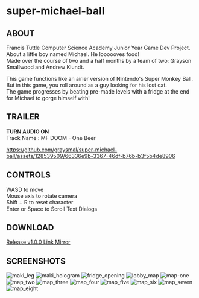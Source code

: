 # super-michael-ball

## ABOUT
Francis Tuttle Computer Science Academy Junior Year Game Dev Project.  
About a little boy named Michael. He loooooves food!  
Made over the course of two and a half months by a team of two: Grayson Smallwood and Andrew Klundt.

This game functions like an airier version of Nintendo's Super Monkey Ball.  
But in this game, you roll around as a guy looking for his lost cat.  
The game progresses by beating pre-made levels with a fridge at the end for Michael to gorge himself with!

## TRAILER
**TURN AUDIO ON**  
Track Name : MF DOOM - One Beer

https://github.com/graysmal/super-michael-ball/assets/128539509/66336e9b-3367-46df-b76b-b3f5b4de8906

## CONTROLS
WASD to move  
Mouse axis to rotate camera  
Shift + R to reset character  
Enter or Space to Scroll Text Dialogs

## DOWNLOAD
[Release v1.0.0 Link Mirror](https://github.com/graysmal/super-michael-ball/releases/download/V1.0.0/1.0.0.super-michael-ball.zip)

## SCREENSHOTS

![maki_leg](https://github.com/graysmal/super-michael-ball/assets/128539509/ef83aa1c-4006-4e5f-a688-3d3203388042)
![maki_hologram](https://github.com/graysmal/super-michael-ball/assets/128539509/bd331475-7f43-4d33-a835-6df189905028)
![fridge_opening](https://github.com/graysmal/super-michael-ball/assets/128539509/703a6df0-d8cd-4e24-8411-3f83d055d379)
![lobby_map](https://github.com/graysmal/super-michael-ball/assets/128539509/876e4d35-baaf-406d-b6a8-21a93887fbff)
![map-one](https://github.com/graysmal/super-michael-ball/assets/128539509/92e91428-4140-4b14-a87c-7f6723f1e149)
![map_two](https://github.com/graysmal/super-michael-ball/assets/128539509/8705f044-cafa-482e-9f37-49279fc14324)
![map_three](https://github.com/graysmal/super-michael-ball/assets/128539509/6fded35c-4617-4ffb-848a-ce7755532a7d)
![map_four](https://github.com/graysmal/super-michael-ball/assets/128539509/2a4b27c1-d239-4ab0-8d77-7774b47f88dc)
![map_five](https://github.com/graysmal/super-michael-ball/assets/128539509/49bfa66c-241c-45a5-868b-1d049e7df418)
![map_six](https://github.com/graysmal/super-michael-ball/assets/128539509/2171b776-00d5-4810-b149-27ed1591d98d)
![map_seven](https://github.com/graysmal/super-michael-ball/assets/128539509/63643cd9-772a-43f6-ad13-893bcabafd34)
![map_eight](https://github.com/graysmal/super-michael-ball/assets/128539509/cd5ca77b-bfb7-463a-8a2b-ebab038f8048)
